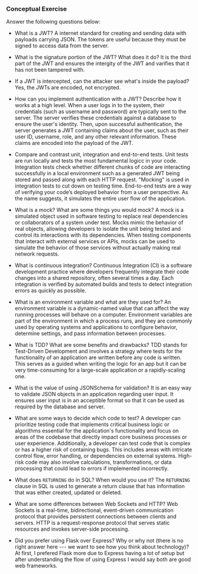 ### Conceptual Exercise

Answer the following questions below:

- What is a JWT? A internet standard for creating and sending data with payloads carrying JSON. The tokens are useful because they must be signed to access data from the server.

- What is the signature portion of the JWT?  What does it do? It is the third part of the JWT and ensures the intergity of the JWT and varifies that it has not been tampered with.

- If a JWT is intercepted, can the attacker see what's inside the payload? Yes, the JWTs are encoded, not encrypted.

- How can you implement authentication with a JWT?  Describe how it works at a high level. 
  When a user logs in to the system, their credentials (such as username and password) are typically sent to the server. The server verifies these credentials against a database to ensure the user's identity. Then, upon successful authentication, the server generates a JWT containing claims about the user, such as their user ID, username, role, and any other relevant information. These claims are encoded into the payload of the JWT.

- Compare and contrast unit, integration and end-to-end tests.
  Unit tests are run locally and tests the most fundamental logicc in your code. Integration tests check whether different chunks of code are interacting successfully in a local environment such as a generated JWT being stored and passed along with each HTTP request. "Mocking" is used in integration tests to cut down on testing time. End-to-end tests are a way of verifying your code’s deployed behavior from a user perspective. As the name suggests, it simulates the entire user flow of the application. 

- What is a mock? What are some things you would mock? A mock is a simulated object used in software testing to replace real dependencies or collaborators of a system under test. Mocks mimic the behavior of real objects, allowing developers to isolate the unit being tested and control its interactions with its dependencies. When testing components that interact with external services or APIs, mocks can be used to simulate the behavior of those services without actually making real network requests.

- What is continuous integration? Continuous Integration (CI) is a software development practice where developers frequently integrate their code changes into a shared repository, often several times a day. Each integration is verified by automated builds and tests to detect integration errors as quickly as possible.

- What is an environment variable and what are they used for? An environment variable is a dynamic-named value that can affect the way running processes will behave on a computer. Environment variables are part of the environment in which a process runs, and they are commonly used by operating systems and applications to configure behavior, determine settings, and pass information between processes.

- What is TDD? What are some benefits and drawbacks? TDD stands for Test-Driven Development and involves a strategy where tests for the functionality of an application are written before any code is written. This serves as a guided when writing the logic for an app but it can be very time-consuming for a large-scale application or a rapidly-scaling one.

- What is the value of using JSONSchema for validation? It is an easy way to validate JSON objects in an application regarding user input. It ensures user input is in an acceptible format so that it can be used as required by the database and server.

- What are some ways to decide which code to test? A developer can prioritize testing code that implements critical business logic or algorithms essential for the application's functionality and focus on areas of the codebase that directly impact core business processes or user experience. Additionally, a developer can test code that is complex or has a higher risk of containing bugs. This includes areas with intricate control flow, error handling, or dependencies on external systems. High-risk code may also involve calculations, transformations, or data processing that could lead to errors if implemented incorrectly.

- What does `RETURNING` do in SQL? When would you use it? The `RETURNING` clause in SQL is used to generate a return clause that has information that was either created, updated or deleted. 

- What are some differences between Web Sockets and HTTP? Web Sockets is a real-time, bidirectional, event-driven communication protocol that provides persistent connections between clients and servers. HTTP is a request-response protocol that serves static resources and invokes server-side processing.

- Did you prefer using Flask over Express? Why or why not (there is no right
  answer here --- we want to see how you think about technology)? At first, I prefered Flask more due to Express having a lot of setup but after understanding the flow of using Express I would say both are good web frameworks.
